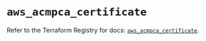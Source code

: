 # `aws_acmpca_certificate`

Refer to the Terraform Registry for docs: [`aws_acmpca_certificate`](https://registry.terraform.io/providers/hashicorp/aws/6.14.0/docs/resources/acmpca_certificate).
